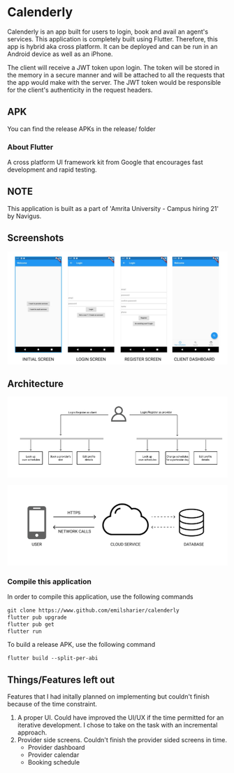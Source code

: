 # Calenderly

Calenderly is an app built for users to login, book and avail an agent's services.
This application is completely built using Flutter. Therefore, this app is hybrid aka cross platform. 
It can be deployed and can be run in an Android device as well as an iPhone.

The client will receive a JWT token upon login. The token will be stored in the memory in a secure manner and will be attached to all the requests that the app would make with the server. The JWT token would be responsible for the client's authenticity in the request headers.

## APK

You can find the release APKs in the release/ folder

### About Flutter

A cross platform UI framework kit from Google that encourages fast development and rapid testing.

## NOTE

This application is built as a part of 'Amrita University - Campus hiring 21' by Navigus.

## Screenshots

![Screenshots](assets/screens.jpg)

## Architecture

![App structure](assets/app_structure.jpg)

![Calenderly architecture](assets/architecture.jpg)

### Compile this application

In order to compile this application, use the following commands

    git clone https://www.github.com/emilsharier/calenderly
    flutter pub upgrade
    flutter pub get
    flutter run

To build a release APK, use the following command

    flutter build --split-per-abi

## Things/Features left out

Features that I had initally planned on implementing but couldn't finish because of the time constraint.

1. A proper UI. Could have improved the UI/UX if the time permitted for an iterative development. I chose to take on the task with an incremental approach.
2. Provider side screens. Couldn't finish the provider sided screens in time.
    - Provider dashboard
    - Provider calendar
    - Booking schedule